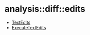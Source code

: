 # analysis::diff::edits


   * [TextEdits](../../../../Library/analysis/diff/edits/TextEdits.md)
   * [ExecuteTextEdits](../../../../Library/analysis/diff/edits/ExecuteTextEdits.md)